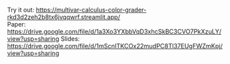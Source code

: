 Try it out: https://multivar-calculus-color-grader-rkd3d2zeh2b8tx6jvqqwrf.streamlit.app/  
Paper: https://drive.google.com/file/d/1a3Xo3YXbbVqD3xhcSkBC3CVO7PkXzuLY/view?usp=sharing
Slides: https://drive.google.com/file/d/1mScnITKCOx22mudPC8Tl37EUgFWZmKpj/view?usp=sharing
